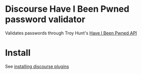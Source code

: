 # Discourse Have I Been Pwned password validator

Validates passwords through Troy Hunt's [Have I Been Pwned API](https://www.troyhunt.com/i-wanna-go-fast-why-searching-through-500m-pwned-passwords-is-so-quick/)

# Install

See [installing discourse plugins](https://meta.discourse.org/t/install-a-plugin/19157)
